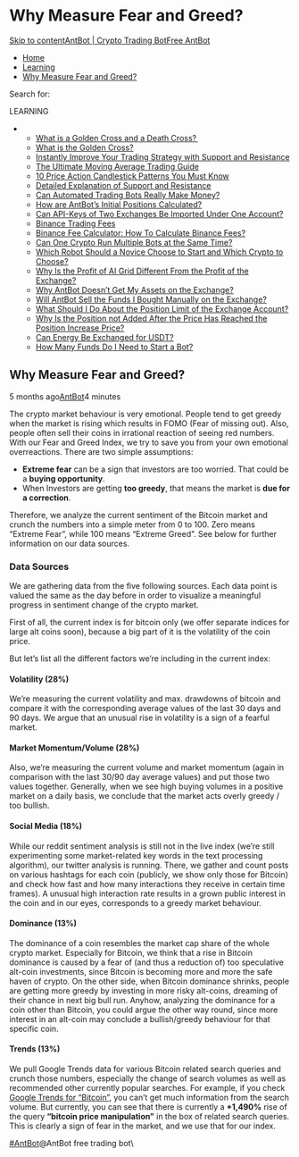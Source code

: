 # Why Measure Fear and Greed?

[Skip to content](https://www.antrade.io/guide/docs/en/why-measure-fear-and-greed/#content)[AntBot | Crypto Trading Bot](https://www.antrade.io/guide/docs/en/)[Free AntBot](https://antrade.io/)

* [Home](https://www.antrade.io/guide/docs/en)
* [Learning](https://www.antrade.io/guide/docs/en/en-learning/)
* [Why Measure Fear and Greed?](https://www.antrade.io/guide/docs/en/why-measure-fear-and-greed/)

Search for:

LEARNING

*
  * [What is a Golden Cross and a Death Cross? ](https://www.antrade.io/guide/docs/en/what-is-a-golden-cross-and-a-death-cross/)
  * [What is the Golden Cross?](https://www.antrade.io/guide/docs/en/what-is-the-golden-cross/)
  * [Instantly Improve Your Trading Strategy with Support and Resistance](https://www.antrade.io/guide/docs/en/instantly-improve-your-trading-strategy-with-support-and-resistance/)
  * [The Ultimate Moving Average Trading Guide](https://www.antrade.io/guide/docs/en/the-ultimate-moving-average-trading-guide/)
  * [10  Price Action Candlestick Patterns You Must Know](https://www.antrade.io/guide/docs/en/10-candlestick-patterns-you-must-know/)
  * [Detailed Explanation of Support and Resistance](https://www.antrade.io/guide/docs/en/support-resistance/)
  * [Can Automated Trading Bots Really Make Money?](https://www.antrade.io/guide/docs/en/robots-make-money/)
  * [How are AntBot’s Initial Positions Calculated?](https://www.antrade.io/guide/docs/en/antbots-initial-positions-calculated/)
  * [Can API-Keys of Two Exchanges Be Imported Under One Account?](https://www.antrade.io/guide/docs/en/two-api-keys-under-one-account/)
  * [Binance Trading Fees](https://www.antrade.io/guide/docs/en/binance-trading-fees/)
  * [Binance Fee Calculator: How To Calculate Binance Fees?](https://www.antrade.io/guide/docs/en/binance-fee-calculator-how-to-calculate-binance-fees/)
  * [Can One Crypto Run Multiple Bots at the Same Time?](https://www.antrade.io/guide/docs/en/one-crypto-run-multiple-bots/)
  * [Which Robot Should a Novice Choose to Start and Which Crypto to Choose?](https://www.antrade.io/guide/docs/en/novice-choose-bot-and-crypto/)
  * [Why Is the Profit of AI Grid Different From the Profit of the Exchange?](https://www.antrade.io/guide/docs/en/the-profit-difference-in-ai-grid-and-exchange/)
  * [Why AntBot Doesn’t Get My Assets on the Exchange?](https://www.antrade.io/guide/docs/en/why-doesnt-get-assets/)
  * [Will AntBot Sell the Funds I Bought Manually on the Exchange?](https://www.antrade.io/guide/docs/en/will-antbot-sell-funds-i-bought/)
  * [What Should I Do About the Position Limit of the Exchange Account?](https://www.antrade.io/guide/docs/en/position-limit-of-exchange-account/)
  * [Why Is the Position not Added After the Price Has Reached the Position Increase Price?](https://www.antrade.io/guide/docs/en/why-is-position-not-added/)
  * [Can Energy Be Exchanged for USDT?](https://www.antrade.io/guide/docs/en/energy-exchange-usdt/)
  * [How Many Funds Do I Need to Start a Bot?](https://www.antrade.io/guide/docs/en/funds-to-start-bot/)

## Why Measure Fear and Greed?

5 months ago[AntBot](https://www.antrade.io/guide/docs/en/author/antbot/)4 minutes

The crypto market behaviour is very emotional. People tend to get greedy when the market is rising which results in FOMO (Fear of missing out). Also, people often sell their coins in irrational reaction of seeing red numbers. With our Fear and Greed Index, we try to save you from your own emotional overreactions. There are two simple assumptions:

* **Extreme fear** can be a sign that investors are too worried. That could be a **buying opportunity**.
* When Investors are getting **too greedy**, that means the market is **due for a correction**.

Therefore, we analyze the current sentiment of the Bitcoin market and crunch the numbers into a simple meter from 0 to 100. Zero means “Extreme Fear”, while 100 means “Extreme Greed”. See below for further information on our data sources.

### Data Sources

We are gathering data from the five following sources. Each data point is valued the same as the day before in order to visualize a meaningful progress in sentiment change of the crypto market.

First of all, the current index is for bitcoin only (we offer separate indices for large alt coins soon), because a big part of it is the volatility of the coin price.

But let’s list all the different factors we’re including in the current index:

#### Volatility (28%)

We’re measuring the current volatility and max. drawdowns of bitcoin and compare it with the corresponding average values of the last 30 days and 90 days. We argue that an unusual rise in volatility is a sign of a fearful market.

#### Market Momentum/Volume (28%)

Also, we’re measuring the current volume and market momentum (again in comparison with the last 30/90 day average values) and put those two values together. Generally, when we see high buying volumes in a positive market on a daily basis, we conclude that the market acts overly greedy / too bullish.

#### Social Media (18%)

While our reddit sentiment analysis is still not in the live index (we’re still experimenting some market-related key words in the text processing algorithm), our twitter analysis is running. There, we gather and count posts on various hashtags for each coin (publicly, we show only those for Bitcoin) and check how fast and how many interactions they receive in certain time frames). A unusual high interaction rate results in a grown public interest in the coin and in our eyes, corresponds to a greedy market behaviour.

#### Dominance (13%)

The dominance of a coin resembles the market cap share of the whole crypto market. Especially for Bitcoin, we think that a rise in Bitcoin dominance is caused by a fear of (and thus a reduction of) too speculative alt-coin investments, since Bitcoin is becoming more and more the safe haven of crypto. On the other side, when Bitcoin dominance shrinks, people are getting more greedy by investing in more risky alt-coins, dreaming of their chance in next big bull run. Anyhow, analyzing the dominance for a coin other than Bitcoin, you could argue the other way round, since more interest in an alt-coin may conclude a bullish/greedy behaviour for that specific coin.

#### Trends (13%)

We pull Google Trends data for various Bitcoin related search queries and crunch those numbers, especially the change of search volumes as well as recommended other currently popular searches. For example, if you check [Google Trends for “Bitcoin”](https://trends.google.de/trends/explore?date=now%207-d\&q=bitcoin), you can’t get much information from the search volume. But currently, you can see that there is currently a **+1,490%** rise of the query **“bitcoin price manipulation”** in the box of related search queries. This is clearly a sign of fear in the market, and we use that for our index.

[#AntBot](https://www.antrade.io/guide/docs/en/tag/antbot/)@AntBot free trading bot\
